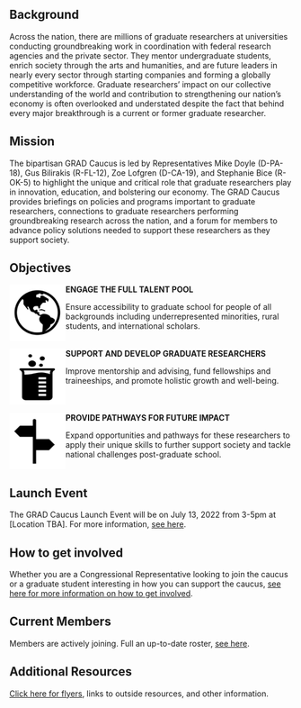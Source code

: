 ## Background

Across the nation, there are millions of graduate researchers at universities conducting groundbreaking work in coordination with federal research agencies and the private sector. They mentor undergraduate students, enrich society through the arts and humanities, and are future leaders in nearly every sector through starting companies and forming a globally competitive workforce. Graduate researchers’ impact on our collective understanding of the world and contribution to strengthening our nation’s economy is often overlooked and understated despite the fact that behind every major breakthrough is a current or former graduate researcher.

## Mission

The bipartisan GRAD Caucus is led by Representatives Mike Doyle (D-PA-18), Gus Bilirakis (R-FL-12), Zoe Lofgren (D-CA-19), and Stephanie Bice (R-OK-5) to highlight the unique and critical role that graduate researchers play in innovation, education, and bolstering our economy. The GRAD Caucus provides briefings on policies and programs important to graduate researchers, connections to graduate researchers performing groundbreaking research across the nation, and a forum for members to advance policy solutions needed to support these researchers as they support society.

## Objectives
<img style="float: left;" width="100" height="100" src="/docs/assets/earth.png">

**ENGAGE THE FULL TALENT POOL**

Ensure accessibility to graduate school for people of all backgrounds including underrepresented minorities, rural students, and international scholars.
<br clear="left"/>

<img style="float: left;" width="100" height="100" src="/docs/assets/beaker.png">

**SUPPORT AND DEVELOP GRADUATE RESEARCHERS**

Improve mentorship and advising, fund fellowships and traineeships, and promote holistic growth and well-being.
<br clear="left"/>

<img style="float: left;" width="100" height="100" src="/docs/assets/sign.png">

**PROVIDE PATHWAYS FOR FUTURE IMPACT**

Expand opportunities and pathways for these researchers to apply their unique skills to further support society and tackle national challenges post-graduate school.
<br clear="left"/>

## Launch Event
The GRAD Caucus Launch Event will be on July 13, 2022 from 3-5pm at [Location TBA]. For more information, [see here](launch-event.md).

## How to get involved
Whether you are a Congressional Representative looking to join the caucus or a graduate student interesting in how you can support the caucus, [see here for more information on how to get involved](how-to-get-involved.md).

## Current Members
Members are actively joining. Full an up-to-date roster, [see here](roster.md).

## Additional Resources
[Click here for flyers](resources.md), links to outside resources, and other information.

